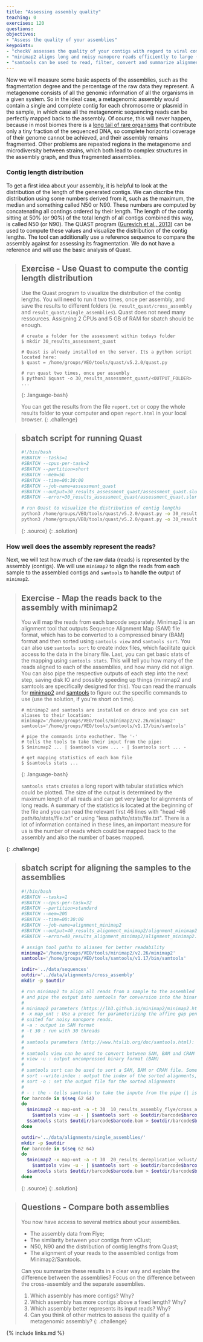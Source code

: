 ```yaml
---
title: "Assessing assembly quality"
teaching: 0
exercises: 120
questions:
objectives:
- "Assess the quality of your assemblies"
keypoints:
- "checkV assesses the quality of your contigs with regard to viral completeness and contamination"
- "minimap2 aligns long and noisy nanopore reads efficiently to large (meta)genomes"
- "samtools can be used to read, filter, convert and summarize alignments"
---
```


Now we will measure some basic aspects of the assemblies, such as the fragmentation degree and the 
percentage of the raw data they represent. A metagenome consists of all the genomic information of 
all the organisms in a given system. So in the ideal case, a metagenomic assembly would contain a 
single and complete contig for each chromosome or plasmid in the sample, in which case all the 
metagenomic sequencing reads can be perfectly mapped back to the assembly. Of course, this will 
never happen, because in most biomes there is a [long tail of rare organisms](https://www.nature.com/articles/nmeth0909-636/figures/1) 
that contribute only a tiny fraction of the sequenced DNA, so complete horizontal coverage of their 
genome cannot be achieved, and their assembly remains fragmented. Other problems are repeated 
regions in the metagenome and microdiversity between strains, which both lead to complex structures 
in the assembly graph, and thus fragmented assemblies. 

### Contig length distribution

To get a first idea about your assembly, it is helpful to look at the distribution of the length
of the generated contigs. We can discribe this distribution using some numbers derived from it,
such as the maximum, the median and something called N50 or N90. These numbers are computed by
concatenating all contings ordered by their length. The length of the contig sitting at 50% 
(or 90%) of the total length of all contigs combined this way, is called N50 (or N90). The QUAST 
program ([Gurevich et al., 2013](https://pubmed.ncbi.nlm.nih.gov/23422339/)) can be used to compute
these values and visualize the distribution of the contig lengths. The tool can additionally use a 
reference sequence to compare the assembly against for assessing its fragmentation. We do not have
a reference and will use the basic analysis of Quast.

> ## Exercise - Use Quast to compute the contig length distribution
> Use the Quast program to visualize the distribution of the contig lengths. You will
> need to run it two times, once per assembly, and save the results to different folders 
> (ie. `result_quast/cross_assembly` and `result_quast/single_assemblies`). Quast does not
> need many ressources. Assigning 2 CPUs and 5 GB of RAM for sbatch should be enough.
> 
> ~~~
> # create a folder for the assessment within todays folder
> $ mkdir 30_results_assessment_quast
>
> # Quast is already installed on the server. Its a python script located here:
> $ quast = /home/groups/VEO/tools/quast/v5.2.0/quast.py
> 
> # run quast two times, once per assembly
> $ python3 $quast -o 30_results_assessment_quast/<OUTPUT_FOLDER> ...
> ~~~
> {: .language-bash}
>
> You can get the results from the file `report.txt` or copy the whole results folder to
> your computer and open `report.html` in your local browser.
{: .challenge}

> ## sbatch script for running Quast
> ```bash
> #!/bin/bash
> #SBATCH --tasks=1
> #SBATCH --cpus-per-task=2
> #SBATCH --partition=short
> #SBATCH --mem=5G
> #SBATCH --time=00:30:00
> #SBATCH --job-name=assessment_quast
> #SBATCH --output=30_results_assessment_quast/assessment_quast.slurm.%j.out
> #SBATCH --error=30_results_assessment_quast/assessment_quast.slurm.%j.err
> 
> # run Quast to visualize the distribution of contig lengths
> python3 /home/groups/VEO/tools/quast/v5.2.0/quast.py -o 30_results_assessment_quast/cross_assembly 10_results_assembly_flye/cross_assembly/assembly.fasta
> python3 /home/groups/VEO/tools/quast/v5.2.0/quast.py -o 30_results_assessment_quast/single_assemblies 20_results_dereplication_vclust/single_assemblies/assembly.fasta
>
> ```
> {: .source}
{: .solution}

### How well does the assembly represent the reads?

Next, we will test how much of the raw data (reads) is represented by the assembly 
(contigs). We will use `minimap2` to align the reads from each sample to the assembled 
contigs and `samtools` to handle the output of `minimap2`. 

> ## Exercise - Map the reads back to the assembly with minimap2
> You will map the reads from each barcode separately. Minimap2 is an alignment 
> tool that outputs Sequence Alignment Map (SAM) file format, which has to be converted to 
> a compressed binary (BAM) format and then sorted using `samtools view` and `samtools sort`. 
> You can also use `samtools sort` to create index files, which facilitate quick access to the 
> data in the binary file. Last, you can get basic stats of the mapping using `samtools stats`. 
> This will tell you how many of the reads aligned to each of the assemblies, and how many did 
> not align. You can also pipe the respective outputs of each step into the next step, saving 
> disk IO and possibly speeding up things (minimap2 and samtools are specifically designed for 
> this). You can read the manuals for [minimap2](https://lh3.github.io/minimap2/minimap2.html)
> and [samtools](http://www.htslib.org/doc/samtools.html) to figure out the specific commands
> to use (use the solution, if you're short on time).
> 
> ~~~
> # minimap2 and samtools are installed on draco and you can set aliases to their location:
> minimap2='/home/groups/VEO/tools/minimap2/v2.26/minimap2'
> samtools='/home/groups/VEO/tools/samtools/v1.17/bin/samtools'
> 
> # pipe the commands into eachother. The '-'
> # tells the tools to take their input from the pipe:
> $ $minimap2 ... | $samtools view ... - | $samtools sort ... -
> 
> # get mapping statistics of each bam file
> $ $samtools stats ...
> ~~~
> {: .language-bash}
> 
> `samtools stats` creates a long report with tabular statistics which could be plotted. 
> The size of the output is determined by the maximum length of all reads and can get very 
> large for alignments of long reads. A summary of the statistics is located at the beginning
> of the file and you can read the relevant first 46 lines with "head -46 path/to/stats/file.txt"
> or using "less path/to/stats/file.txt". There is a lot of information contained in these lines, 
> an important measure for us is the number of reads which could be mapped back to the assembly 
> and also the number of bases mapped.
>
{: .challenge}

> ## sbatch script for aligning the samples to the assemblies
> ```bash
> #!/bin/bash
> #SBATCH --tasks=1
> #SBATCH --cpus-per-task=32
> #SBATCH --partition=standard
> #SBATCH --mem=20G
> #SBATCH --time=00:30:00
> #SBATCH --job-name=alignment_minimap2
> #SBATCH --output=40_results_alignment_minimap2/alignment_minimap2.slurm.%j.out
> #SBATCH --error=40_results_alignment_minimap2/alignment_minimap2.slurm.%j.err
> 
> # assign tool paths to aliases for better readability
> minimap2='/home/groups/VEO/tools/minimap2/v2.26/minimap2'
> samtools='/home/groups/VEO/tools/samtools/v1.17/bin/samtools'
>
> indir='../data/sequences'
> outdir='../data/alignments/cross_assembly'
> mkdir -p $outdir
> 
> # run minimap2 to align all reads from a sample to the assembled contigs
> # and pipe the output into samtools for conversion into the binary bam format
> #
> # minimap2 parameters (https://lh3.github.io/minimap2/minimap2.html):
> # -x map_ont : Use a preset for parameterizing the affine gap penalty model for the extension of matched seeds
> # suited for noisy nanopore reads.
> # -a : output in SAM format
> # -t 30 : run with 30 threads
> #
> # samtools parameters (http://www.htslib.org/doc/samtools.html):
> #
> # samtools view can be used to convert between SAM, BAM and CRAM formats.
> # view -u : output uncompressed binary format (BAM)
> #
> # samtools sort can be used to sort a SAM, BAM or CRAM file. Some tools expect sorted alignments.
> # sort --write-index : output the index of the sorted alignments, can reduce file IO when accessing only a subset of the alignments
> # sort -o : set the output file for the sorted alignments
> #
> # - : the - tells samtools to take the inpute from the pipe (| is the piping operator).
> for barcode in $(seq 62 64) 
> do 
>   $minimap2 -x map-ont -a -t 30  10_results_assembly_flye/cross_assembly/assembly.fasta $indir/barcode$barcode.fastq.gz | \
>     $samtools view -u - | $samtools sort -o $outdir/barcode$barcode.bam --write-index -
>   $samtools stats $outdir/barcode$barcode.bam > $outdir/barcode$barcode_stats.txt
> done
>
> outdir='../data/alignments/single_assemblies/'
> mkdir -p $outdir
> for barcode in $(seq 62 64) 
> do 
>   $minimap2 -x map-ont -a -t 30  20_results_dereplication_vclust/single_assemblies/assembly.fasta $indir/barcode$barcode.fastq.gz | \
>     $samtools view -u - | $samtools sort -o $outdir/barcode$barcode.bam --write-index -
>   $samtools stats $outdir/barcode$barcode.bam > $outdir/barcode$barcode_stats.txt
> done
> ```
> {: .source}
{: .solution}

> ## Questions - Compare both assemblies
> You now have access to several metrics about your assemblies.
> 
>   - The assembly data from Flye;
>   - The similarity between your contigs from vClust;
>   - N50, N90 and the distribution of contig lengths from Quast;
>   - The alignment of your reads to the assembled contigs from Minimap2/Samtools.
> 
> Can you summarize these results in a clear way and explain the difference between the
> assemblies? Focus on the difference between the cross-assembly and the separate assemblies.
> 
>   1. Which assembly has more contigs? Why?
>   2. Which assembly has more contigs above a fixed length? Why?
>   3. Which assembly better represents its input reads? Why?
>   4. Can you think of other metrics to assess the quality of a metagenomic assembly?
{: .challenge}

{% include links.md %}

